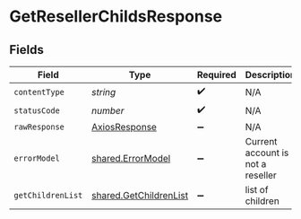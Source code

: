 # GetResellerChildsResponse


## Fields

| Field                                                            | Type                                                             | Required                                                         | Description                                                      |
| ---------------------------------------------------------------- | ---------------------------------------------------------------- | ---------------------------------------------------------------- | ---------------------------------------------------------------- |
| `contentType`                                                    | *string*                                                         | :heavy_check_mark:                                               | N/A                                                              |
| `statusCode`                                                     | *number*                                                         | :heavy_check_mark:                                               | N/A                                                              |
| `rawResponse`                                                    | [AxiosResponse](https://axios-http.com/docs/res_schema)          | :heavy_minus_sign:                                               | N/A                                                              |
| `errorModel`                                                     | [shared.ErrorModel](../../models/shared/errormodel.md)           | :heavy_minus_sign:                                               | Current account is not a reseller                                |
| `getChildrenList`                                                | [shared.GetChildrenList](../../models/shared/getchildrenlist.md) | :heavy_minus_sign:                                               | list of children                                                 |